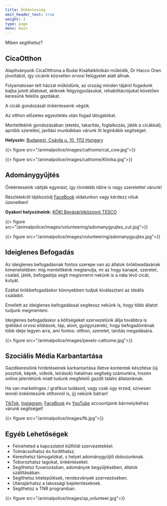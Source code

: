 ```yaml
---
title: Önkéntesség
omit_header_text: true
weight: 3
type: page
menu: main
---
```


Miben segíthetsz?

## CicaOtthon

Alapítványunk CicaOtthona a Budai Kisállatklinikán működik, Dr Hacco Oren jóvoltából, így cicáink közvetlen orvosi felügyelet alatt állnak.

Folyamatosan telt házzal működünk, az ország minden tájáról fogadunk bajba jutott állatokat, akiknek felgyógyulásukat, rehabilitációjukat követően keresünk felelős gazdákat.

A cicák gondozását önkénteseink végzik.

Az otthon előzetes egyeztetés után fogad látogatókat.

Mentettkéink gondozásában (etetés, takarítás, foglalkozás, játék a cicákkal), apróbb szerelési, javítási munkákban várunk itt leginkább segítséget.

**Helyszín:** [Budapest, Csárda u. 10, 1112 Hungary](https://www.google.com/maps/place/Budai+Kis%C3%A1llatklinika+Rendel%C5%91int%C3%A9zete/@47.4601847,19.0090975,17z/data=!3m1!4b1!4m5!3m4!1s0x4741dde8b4e67e71:0x6ab64ed305e20d1f!8m2!3d47.4602015!4d19.0112449)

{{< figure src="/animalpolice/images/cathome/cat_cow.jpg">}}

{{< figure src="/animalpolice/images/cathome/Klinika.jpg">}}

## Adománygyűjtés

Önkénteseink váltják egymást, így rövidebb időre is nagy szeretettel várunk!

Részletekről tájékozódj [FaceBook](https://www.facebook.com/allatrendorseg2013) oldalunkon vagy kérdezz róluk üzenetben!

**Gyakori helyszíneink:** [KÖKI Bevásárlóközpont TESCO](https://www.google.com/maps/place/Tesco/@47.4628501,19.1436555,17z/data=!3m1!4b1!4m5!3m4!1s0x4741c2e1d814f395:0x440d1c78f424591e!8m2!3d47.4628501!4d19.1458442)

{{< figure src="/animalpolice/images/volunteering/adomanygyujtes_cut.jpg">}}

{{< figure src="/animalpolice/images/volunteering/adomanygyujtes.jpg">}}

## Ideiglenes Befogadás

Az ideiglenes befogadásnak fontos szerepe van az állatok örökbeadásának kimenetelében: míg mentettkénk megtanulja, mi az hogy kanapé, szeretet, család, játék, befogadója segít megismerni nekünk is a nála lévő cicát, kutyát.

Ezáltal örökbefogadáskor könnyebben tudjuk kiválasztani az ideális családot.

Emellett az ideiglenes befogadással segítessz nekünk is, hogy több állatot tudjunk megmenteni.

Ideiglenes befogadáskor a költségeket szervezetünk állja továbbra is (például orvosi ellátások, táp, alom, gyógyszerek), hogy befogadóinknak több ideje legyen arra, ami fontos: otthon, szeretet, tanítás megadására.

{{< figure src="/animalpolice/images/pexels-cathome.jpg">}}

## Szociális Média Karbantartása

Gazdikeresőink hirdetéseinek karbantartása illetve kontentek készítése (új posztok, képek, videók, leírások) hatalmas segítség számunkra, hiszen online jelenlétünk miatt tudunk megfelelő gazdit találni állatainknak.

Ha van marketinges / grafikus tudásod, vagy csak úgy érzed, szívesen lennél önkéntesünk otthonról is, [írj](../contact) nekünk bátran!

[TikTok](https://www.tiktok.com/@allatrendorsegalapitvany), [Instagram](https://www.instagram.com/allatrendorseg_alapitvany), [FaceBook](https://www.facebook.com/allatrendorseg2013) és [YouTube](https://www.youtube.com/@allatrendorsegalapitvany2841) accountjaink bármelyikéhez várunk segítséget!

{{< figure src="/animalpolice/images/fb.jpg">}}

## Egyéb Lehetőségek

- Felveheted a kapcsolatot külföldi szervezetekkel.
- Tolmácsolhatsz és fordíthatsz.
- Kereshetsz támogatókat, s helyet adománygyűjtő dobozunknak.
- Toborozhatsz tagokat, önkénteseket.
- Segíthetsz fuvarozásban, adományok begyűjtésében, állatok szállításában.
- Segíthetsz kitelepülések, rendezvények szervezésében.
- Utánajárhatsz a lakossági bejelentéseknek.
- Segíthetsz a TNR programban.

{{< figure src="/animalpolice/images/sp_volunteer.jpg">}}
